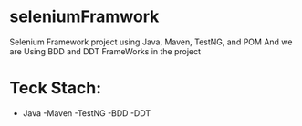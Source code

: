 # seleniumFramwork
Selenium Framework project using Java, Maven, TestNG, and POM 
And we are Using BDD and DDT FrameWorks in the project


# Teck Stach:
- Java 
-Maven
-TestNG
-BDD
-DDT


